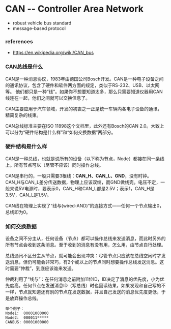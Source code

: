 # CAN -- Controller Area Network

* robust vehicle bus standard
* message-based protocol

### references

* https://en.wikipedia.org/wiki/CAN_bus

### CAN总线是什么

CAN是一种消息协议，1983年由德国公司Bosch开发。CAN是一种电子设备之间的通讯协议，包含了硬件和软件两方面的规定，类似于RS-232、USB、以太网等。
他们都只是一种“线”。如果你不想要知道太多，那么只需要知道仪器用CAN线连在一起，他们之间就可以交换信息了。

CAN主要应用于汽车领域，开发的初衷之一正是统一车辆内各电子设备的通讯，精简复杂的线束。

CAN总线标准主要在ISO 11898这个文档里，此外还有Bosch的CAN 2.0。大致上可以分为“硬件结构是什么样”和“如何交换数据”两部分。

### 硬件结构是什么样

CAN是一种总线，也就是说所有的设备（以下称为节点，Node）都接在同一条线上。所有节点可以（尽管不应该）同时操作总线。

CAN是串行的，一般只需要3根线：**CAN_H、CAN_L、GND**，没有时钟。CAN_H与CAN_L差分传送数据，物理上应该双绞，而GND做线壳。电压不定，一般来说5V电源时，要表示0，CAN_H和CAN_L都是2.5V；表示1，CAN_H是3.5V，CAN_L是1.5V。

CAN线在物理上实现了“线与(wired-AND)”的连接方式——任何一个节点输出0，总线即为0。

### 如何交换数据

设备之间不分主从，任何设备（节点）都可以操作总线来发送消息，而此时另外的所有节点会收到这条消息。至于收到的消息有没有用，怎么用，由节点自行处理。

总线通讯不区分主从节点，就可能会出现冲突：尽管节点只应该在总线空闲时才发送消息，但仍可能会非常巧，有2个或以上的节点同时想要操作总线发送消息。这时需要“仲裁”，到底应该谁来发送。

仲裁利用了“线与”：在任何消息之前附加11位ID，ID决定了消息的优先度，小为优先度高。任何节点在发送消息ID（写总线）时也回读结果，如果发现和自己写的不一样，节点就知道还有别的节点在发送数据，并且自己发送的消息优先度更低，于是放弃操作总线。

    举个例子：
    Node1:  00001000000
    Node2:  000011*****
    CANBUS: 00001000000

